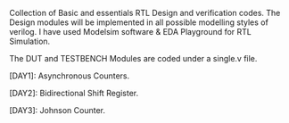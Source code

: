 Collection of Basic and essentials RTL Design and verification codes.
The Design modules will be implemented in all possible modelling styles of verilog.
I have used Modelsim software & EDA Playground for RTL Simulation.



The DUT and TESTBENCH Modules are coded under a single.v file.

[DAY1]: Asynchronous Counters.

[DAY2]: Bidirectional Shift Register.

[DAY3]: Johnson Counter.
